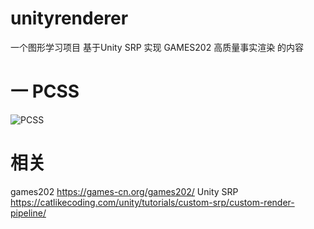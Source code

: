 # unityrenderer

一个图形学习项目 基于Unity SRP 实现 GAMES202 高质量事实渲染 的内容

# 一 PCSS

![PCSS](https://github.com/liuruihhh/unityrenderer/assets/49267643/da6062f8-10fa-4b2f-8ebc-d0e58f6e7475)


# 相关

 games202 https://games-cn.org/games202/ 
 Unity SRP https://catlikecoding.com/unity/tutorials/custom-srp/custom-render-pipeline/ 
